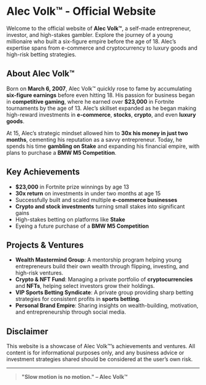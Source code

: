 # Alec Volk™ - Official Website

Welcome to the official website of **Alec Volk™**, a self-made entrepreneur, investor, and high-stakes gambler. Explore the journey of a young millionaire who built a six-figure empire before the age of 18. Alec’s expertise spans from e-commerce and cryptocurrency to luxury goods and high-risk betting strategies.

## About Alec Volk™  
Born on **March 6, 2007**, Alec Volk™ quickly rose to fame by accumulating **six-figure earnings** before even hitting 18. His passion for business began in **competitive gaming**, where he earned over **$23,000** in Fortnite tournaments by the age of 13. Alec’s skillset expanded as he began making high-reward investments in **e-commerce**, **stocks**, **crypto**, and even **luxury goods**.

At 15, Alec’s strategic mindset allowed him to **30x his money in just two months**, cementing his reputation as a savvy entrepreneur. Today, he spends his time **gambling on Stake** and expanding his financial empire, with plans to purchase a **BMW M5 Competition**.

## Key Achievements  
- **$23,000** in Fortnite prize winnings by age 13  
- **30x return** on investments in under two months at age 15  
- Successfully built and scaled multiple **e-commerce businesses**  
- **Crypto and stock investments** turning small stakes into significant gains  
- High-stakes betting on platforms like **Stake**  
- Eyeing a future purchase of a **BMW M5 Competition**

## Projects & Ventures  
- **Wealth Mastermind Group**: A mentorship program helping young entrepreneurs build their own wealth through flipping, investing, and high-risk ventures.  
- **Crypto & NFT Fund**: Managing a private portfolio of **cryptocurrencies** and **NFTs**, helping select investors grow their holdings.  
- **VIP Sports Betting Syndicate**: A private group providing sharp betting strategies for consistent profits in **sports betting**.  
- **Personal Brand Empire**: Sharing insights on wealth-building, motivation, and entrepreneurship through social media.  

## Disclaimer  
This website is a showcase of Alec Volk™’s achievements and ventures. All content is for informational purposes only, and any business advice or investment strategies shared should be considered at the user’s own risk.

---

> **"Slow motion is no motion." – Alec Volk™**
